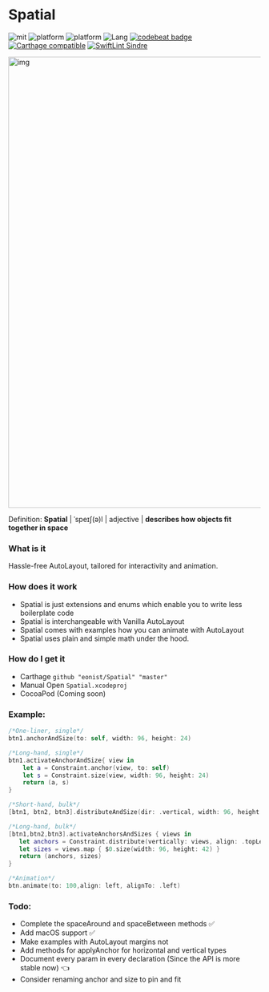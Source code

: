 # Spatial
![mit](https://img.shields.io/badge/License-MIT-brightgreen.svg) ![platform](https://img.shields.io/badge/Platform-iOS-blue.svg) ![platform](https://img.shields.io/badge/Platform-macOS-blue.svg) ![Lang](https://img.shields.io/badge/Language-Swift%205.0-orange.svg)
[![codebeat badge](https://codebeat.co/badges/b4ee0d27-b00c-464b-b9b2-c9906cb6c19f)](https://codebeat.co/projects/github-com-eonist-spatial-master)
[![Carthage compatible](https://img.shields.io/badge/Carthage-compatible-4BC51D.svg?style=flat)](https://github.com/Carthage/Carthage)
[![SwiftLint Sindre](https://img.shields.io/badge/SwiftLint-Sindre-hotpink.svg)](https://github.com/sindresorhus/swiftlint-sindre)

<img width="900" alt="img" src="https://raw.github.com/stylekit/img/master/spatial_github.svg?sanitize=true">

Definition: **Spatial** | ˈspeɪʃ(ə)l | adjective | **describes how objects fit together in space**

### What is it
Hassle-free AutoLayout, tailored for interactivity and animation.

### How does it work
- Spatial is just extensions and enums which enable you to write less boilerplate code
- Spatial is interchangeable with Vanilla AutoLayout
- Spatial comes with examples how you can animate with AutoLayout
- Spatial uses plain and simple math under the hood.

### How do I get it
- Carthage `github "eonist/Spatial" "master"`
- Manual Open `Spatial.xcodeproj`
- CocoaPod (Coming soon)

### Example:

```swift
/*One-liner, single*/
btn1.anchorAndSize(to: self, width: 96, height: 24)

/*Long-hand, single*/
btn1.activateAnchorAndSize{ view in
	let a = Constraint.anchor(view, to: self)
	let s = Constraint.size(view, width: 96, height: 24)
	return (a, s)
}
```

```swift
/*Short-hand, bulk*/
[btn1, btn2, btn3].distributeAndSize(dir: .vertical, width: 96, height: 24)

/*Long-hand, bulk*/
[btn1,btn2,btn3].activateAnchorsAndSizes { views in
   let anchors = Constraint.distribute(vertically: views, align: .topLeft)
   let sizes = views.map { $0.size(width: 96, height: 42) }
   return (anchors, sizes)
}
```


```swift
/*Animation*/
btn.animate(to: 100,align: left, alignTo: .left)
```
### Todo:
- Complete the spaceAround and spaceBetween methods ✅
- Add macOS support ✅
- Make examples with AutoLayout margins not
- Add methods for applyAnchor for horizontal and vertical types
- Document every param in every declaration (Since the API is more stable now) 👈
- Consider renaming anchor and size to pin and fit
